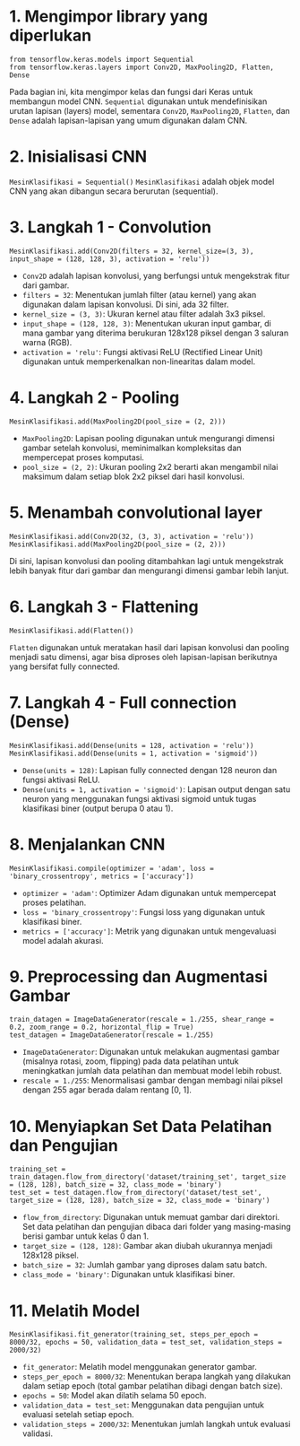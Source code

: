# 1. Mengimpor library yang diperlukan
```
from tensorflow.keras.models import Sequential
from tensorflow.keras.layers import Conv2D, MaxPooling2D, Flatten, Dense
```
Pada bagian ini, kita mengimpor kelas dan fungsi dari Keras untuk membangun model CNN. `Sequential` digunakan untuk mendefinisikan urutan lapisan (layers) model, sementara `Conv2D`, `MaxPooling2D`, `Flatten`, dan `Dense` adalah lapisan-lapisan yang umum digunakan dalam CNN.

# 2. Inisialisasi CNN

```MesinKlasifikasi = Sequential()```
`MesinKlasifikasi` adalah objek model CNN yang akan dibangun secara berurutan (sequential).

# 3. Langkah 1 - Convolution
```
MesinKlasifikasi.add(Conv2D(filters = 32, kernel_size=(3, 3), input_shape = (128, 128, 3), activation = 'relu'))
```
- `Conv2D` adalah lapisan konvolusi, yang berfungsi untuk mengekstrak fitur dari gambar.
- `filters = 32`: Menentukan jumlah filter (atau kernel) yang akan digunakan dalam lapisan konvolusi. Di sini, ada 32 filter.
- `kernel_size = (3, 3)`: Ukuran kernel atau filter adalah 3x3 piksel.
- `input_shape = (128, 128, 3)`: Menentukan ukuran input gambar, di mana gambar yang diterima berukuran 128x128 piksel dengan 3 saluran warna (RGB).
- `activation = 'relu'`: Fungsi aktivasi ReLU (Rectified Linear Unit) digunakan untuk memperkenalkan non-linearitas dalam model.
# 4. Langkah 2 - Pooling
```
MesinKlasifikasi.add(MaxPooling2D(pool_size = (2, 2)))
```
- `MaxPooling2D`: Lapisan pooling digunakan untuk mengurangi dimensi gambar setelah konvolusi, meminimalkan kompleksitas dan mempercepat proses komputasi.
- `pool_size = (2, 2)`: Ukuran pooling 2x2 berarti akan mengambil nilai maksimum dalam setiap blok 2x2 piksel dari hasil konvolusi.
# 5. Menambah convolutional layer
```
MesinKlasifikasi.add(Conv2D(32, (3, 3), activation = 'relu'))
MesinKlasifikasi.add(MaxPooling2D(pool_size = (2, 2)))
```
Di sini, lapisan konvolusi dan pooling ditambahkan lagi untuk mengekstrak lebih banyak fitur dari gambar dan mengurangi dimensi gambar lebih lanjut.

# 6. Langkah 3 - Flattening
```
MesinKlasifikasi.add(Flatten())
```
`Flatten` digunakan untuk meratakan hasil dari lapisan konvolusi dan pooling menjadi satu dimensi, agar bisa diproses oleh lapisan-lapisan berikutnya yang bersifat fully connected.

# 7. Langkah 4 - Full connection (Dense)
```
MesinKlasifikasi.add(Dense(units = 128, activation = 'relu'))
MesinKlasifikasi.add(Dense(units = 1, activation = 'sigmoid'))
```
- `Dense(units = 128)`: Lapisan fully connected dengan 128 neuron dan fungsi aktivasi ReLU.
- `Dense(units = 1, activation = 'sigmoid')`: Lapisan output dengan satu neuron yang menggunakan fungsi aktivasi sigmoid untuk tugas klasifikasi biner (output berupa 0 atau 1).
# 8. Menjalankan CNN
```
MesinKlasifikasi.compile(optimizer = 'adam', loss = 'binary_crossentropy', metrics = ['accuracy'])
```
- `optimizer = 'adam'`: Optimizer Adam digunakan untuk mempercepat proses pelatihan.
- `loss = 'binary_crossentropy'`: Fungsi loss yang digunakan untuk klasifikasi biner.
- `metrics = ['accuracy']`: Metrik yang digunakan untuk mengevaluasi model adalah akurasi.

# 9. Preprocessing dan Augmentasi Gambar
```
train_datagen = ImageDataGenerator(rescale = 1./255, shear_range = 0.2, zoom_range = 0.2, horizontal_flip = True)
test_datagen = ImageDataGenerator(rescale = 1./255)
```
- `ImageDataGenerator`: Digunakan untuk melakukan augmentasi gambar (misalnya rotasi, zoom, flipping) pada data pelatihan untuk meningkatkan jumlah data pelatihan dan membuat model lebih robust.
- `rescale = 1./255`: Menormalisasi gambar dengan membagi nilai piksel dengan 255 agar berada dalam rentang [0, 1].
  
# 10. Menyiapkan Set Data Pelatihan dan Pengujian
```
training_set = train_datagen.flow_from_directory('dataset/training_set', target_size = (128, 128), batch_size = 32, class_mode = 'binary')
test_set = test_datagen.flow_from_directory('dataset/test_set', target_size = (128, 128), batch_size = 32, class_mode = 'binary')
```
- `flow_from_directory`: Digunakan untuk memuat gambar dari direktori. Set data pelatihan dan pengujian dibaca dari folder yang masing-masing berisi gambar untuk kelas 0 dan 1.
- `target_size = (128, 128)`: Gambar akan diubah ukurannya menjadi 128x128 piksel.
- `batch_size = 32`: Jumlah gambar yang diproses dalam satu batch.
- `class_mode = 'binary'`: Digunakan untuk klasifikasi biner.

# 11. Melatih Model
```
MesinKlasifikasi.fit_generator(training_set, steps_per_epoch = 8000/32, epochs = 50, validation_data = test_set, validation_steps = 2000/32)
```
- `fit_generator`: Melatih model menggunakan generator gambar.
- `steps_per_epoch = 8000/32`: Menentukan berapa langkah yang dilakukan dalam setiap epoch (total gambar pelatihan dibagi dengan batch size).
- `epochs = 50`: Model akan dilatih selama 50 epoch.
- `validation_data = test_set`: Menggunakan data pengujian untuk evaluasi setelah setiap epoch.
- `validation_steps = 2000/32`: Menentukan jumlah langkah untuk evaluasi validasi.


